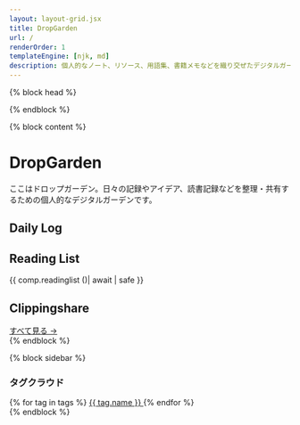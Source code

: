 ```yaml
---
layout: layout-grid.jsx
title: DropGarden
url: /
renderOrder: 1
templateEngine: [njk, md]
description: 個人的なノート、リソース、用語集、書籍メモなどを織り交ぜたデジタルガーデン
---
```

{% block head %}
  <link rel="me" href="https://github.com/asadaame5121">
  <link rel="webmention" href="https://webmention.io/asadaame5121.net/webmention" />
{% endblock %}

{% block content %}
<!-- IndieWeb h-card for Webmention/IndieLogin -->
<div class="h-card" style="display:none">
  <a class="u-url u-uid p-name" href="https://asadaame5121.net/">あさだあめ</a>
  <img class="u-photo" src="/assets/images/profile.jpg" alt="あさだあめ" />
  <span class="p-note">本を読んだりするおじさん。</span>
  <a class="u-github" rel="me" href="https://github.com/asadaame5121">GitHub</a>
  <a class="u-fediverse" rel="me" href="https://bsky.app/profile/asadaame5121.bsky.social">Fediverse</a>
</div>
<h1 class="text-3xl font-bold mb-6 text-mono-black">DropGarden</h1>

<div class="prose max-w-none mb-8">
  <p>
    ここはドロップガーデン。日々の記録やアイデア、読書記録などを整理・共有するための個人的なデジタルガーデンです。
  </p>
</div>

<!-- カード形式でコンテンツを表示 -->
<div class="grid grid-cols-1 md:grid-cols-2 gap-6 mb-6">
  <!-- Daily Log カード（Alpine.js＋fetch） -->
  <div class="bg-mono-white rounded-lg shadow border border-mono-lightgray overflow-hidden">
    <div class="bg-mono-accent text-mono-white px-4 py-2">
      <h2 class="text-xl font-bold">Daily Log</h2>
    </div>
    <div class="p-4">
      <div x-data="{
        logs: [],
        loading: true,
        async fetchLogs() {
          const res = await fetch('https://asadaame5121externaldata.netlify.app/dailylog.json');
          let all = await res.json();
          // 昨日・今日のみ抽出
          const today = new Date();
          const ymd = d => d.toISOString().slice(0, 10);
          const todayStr = ymd(today);
          const yesterday = new Date(today);
          yesterday.setDate(today.getDate() - 1);
          const yesterdayStr = ymd(yesterday);
          this.logs = all.filter(l => l.date === todayStr || l.date === yesterdayStr);
          this.loading = false;
        }
      }"
      x-init="fetchLogs()"
      class="space-y-4"
      >
        <template x-if="loading">
          <div class="alert alert-info">読み込み中…</div>
        </template>
        <template x-if="!loading && logs.length === 0">
          <div class="alert alert-info">メモはありません</div>
        </template>
        <template x-for="l in logs" :key="l.id">
          <div class="card bg-base-100 shadow-md">
            <div class="card-body p-4">
              <div class="card-title text-base-content/80 text-sm mb-1" x-text="l.date"></div>
              <div class="prose max-w-none" x-text="l.content"></div>
            </div>
          </div>
        </template>
      </div>
    </div>
  </div>
  
  <!-- Reading List カード（従来通り） -->
  <div class="bg-mono-white rounded-lg shadow border border-mono-lightgray overflow-hidden">
    <div class="bg-mono-accent text-mono-white px-4 py-2">
      <h2 class="text-xl font-bold">Reading List</h2>
    </div>
    <div class="p-4">
      {{ comp.readinglist ()| await | safe }}
    </div>
  </div>
  <!-- Clippingshareカード（Alpine.js＋fetch, 2カラム分表示） -->
  <div class="bg-mono-white rounded-lg shadow border border-mono-lightgray overflow-hidden md:col-span-2">
    <div class="bg-mono-accent text-mono-white px-4 py-2">
      <h2 class="text-xl font-bold">Clippingshare</h2>
    </div>
    <div class="p-4">
      <div x-data="{
        clippings: [],
        loading: true,
        async fetchClippings() {
          const res = await fetch('https://asadaame5121externaldata.netlify.app/clippingshare.json');
          const all = await res.json();
          this.clippings = Array.isArray(all) ? all.slice(0, 10) : [];
          this.loading = false;
        }
      }"
      x-init="fetchClippings()"
      class="space-y-4"
      >
        <template x-if="loading">
          <div class="alert alert-info">読み込み中…</div>
        </template>
        <template x-if="!loading && clippings.length === 0">
          <div class="alert alert-info">クリッピングはありません</div>
        </template>
        <template x-for="c in clippings" :key="c.id">
          <div class="card bg-base-100 shadow-md">
            <div class="card-body p-4">
              <div class="card-title text-base-content/80 text-sm mb-1" x-text="c.title"></div>
              <div class="prose max-w-none" x-text="c.content"></div>
            </div>
          </div>
        </template>
      </div>
      <div class="mt-4">
        <a href="/clippingshare" class="text-mono-accent hover:text-mono-black font-medium">すべて見る →</a>
      </div>
    </div>
  </div>
</div>
{% endblock %}

{% block sidebar %}
<div>
  <h3 class="text-lg font-bold mb-2 text-mono-black">タグクラウド</h3>
  <div class="flex flex-wrap gap-2">
    {% for tag in tags %}
    <a href="/tags/{{ tag.name | slug }}" 
       class="text-sm px-2 py-1 bg-mono-white border border-mono-lightgray rounded hover:bg-mono-lightgray text-mono-accent" 
       style="font-size: {{ 0.8 + tag.count * 0.05 }}rem">
      {{ tag.name }}
    </a>
    {% endfor %}
  </div>
</div>
{% endblock %}
